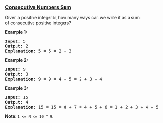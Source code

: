 ### [Consecutive Numbers Sum](https://leetcode.com/problems/consecutive-numbers-sum)

<p>Given a positive integer&nbsp;<code>N</code>, how many ways can we write it as a sum of&nbsp;consecutive positive integers?</p>

<p><strong>Example 1:</strong></p>

<pre>
<strong>Input: </strong>5
<strong>Output: </strong>2
<strong>Explanation: </strong>5 = 5 = 2 + 3</pre>

<p><strong>Example 2:</strong></p>

<pre>
<strong>Input: </strong>9
<strong>Output: </strong>3
<strong>Explanation: </strong>9 = 9 = 4 + 5 = 2 + 3 + 4</pre>

<p><strong>Example 3:</strong></p>

<pre>
<strong>Input: </strong>15
<strong>Output: </strong>4
<strong>Explanation: </strong>15 = 15 = 8 + 7 = 4 + 5 + 6 = 1 + 2 + 3 + 4 + 5</pre>

<p><strong>Note:</strong>&nbsp;<code>1 &lt;= N &lt;= 10 ^ 9</code>.</p>
